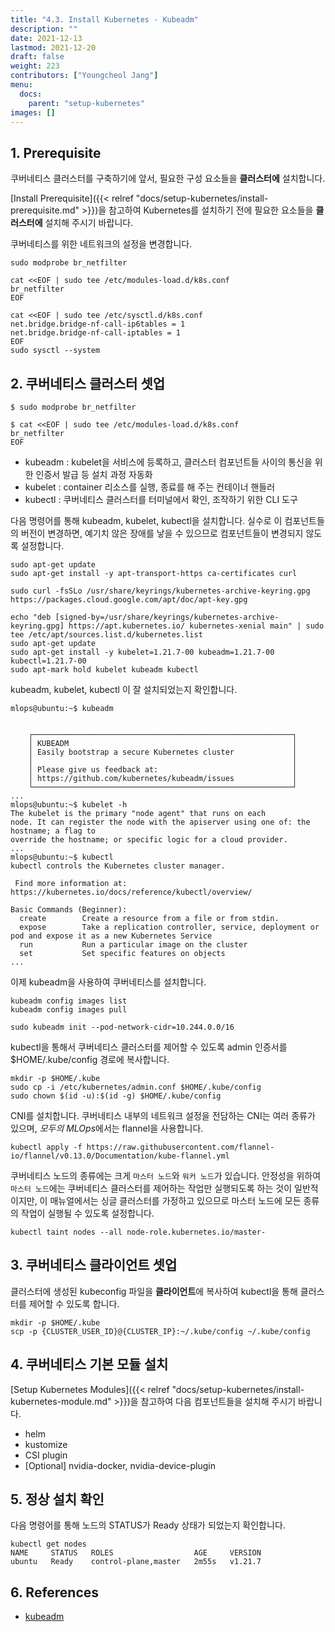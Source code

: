 ```yaml
---
title: "4.3. Install Kubernetes - Kubeadm"
description: ""
date: 2021-12-13
lastmod: 2021-12-20
draft: false
weight: 223
contributors: ["Youngcheol Jang"]
menu:
  docs:
    parent: "setup-kubernetes"
images: []
---
```


## 1. Prerequisite

쿠버네티스 클러스터를 구축하기에 앞서, 필요한 구성 요소들을 **클러스터에** 설치합니다.

[Install Prerequisite]({{< relref "docs/setup-kubernetes/install-prerequisite.md" >}})을 참고하여 Kubernetes를 설치하기 전에 필요한 요소들을 **클러스터에** 설치해 주시기 바랍니다.

쿠버네티스를 위한 네트워크의 설정을 변경합니다.

```text
sudo modprobe br_netfilter

cat <<EOF | sudo tee /etc/modules-load.d/k8s.conf
br_netfilter
EOF

cat <<EOF | sudo tee /etc/sysctl.d/k8s.conf
net.bridge.bridge-nf-call-ip6tables = 1
net.bridge.bridge-nf-call-iptables = 1
EOF
sudo sysctl --system
```

## 2. 쿠버네티스 클러스터 셋업

```text
$ sudo modprobe br_netfilter

$ cat <<EOF | sudo tee /etc/modules-load.d/k8s.conf
br_netfilter
EOF
```

- kubeadm : kubelet을 서비스에 등록하고, 클러스터 컴포넌트들 사이의 통신을 위한 인증서 발급 등 설치 과정 자동화
- kubelet : container 리소스를 실행, 종료를 해 주는 컨테이너 핸들러
- kubectl : 쿠버네티스 클러스터를 터미널에서 확인, 조작하기 위한 CLI 도구

다음 명령어를 통해 kubeadm, kubelet, kubectl을 설치합니다.
실수로 이 컴포넌트들의 버전이 변경하면, 예기치 않은 장애를 낳을 수 있으므로 컴포넌트들이 변경되지 않도록 설정합니다.

```text
sudo apt-get update
sudo apt-get install -y apt-transport-https ca-certificates curl

sudo curl -fsSLo /usr/share/keyrings/kubernetes-archive-keyring.gpg https://packages.cloud.google.com/apt/doc/apt-key.gpg

echo "deb [signed-by=/usr/share/keyrings/kubernetes-archive-keyring.gpg] https://apt.kubernetes.io/ kubernetes-xenial main" | sudo tee /etc/apt/sources.list.d/kubernetes.list
sudo apt-get update
sudo apt-get install -y kubelet=1.21.7-00 kubeadm=1.21.7-00 kubectl=1.21.7-00
sudo apt-mark hold kubelet kubeadm kubectl
```

kubeadm, kubelet, kubectl 이 잘 설치되었는지 확인합니다.

```text
mlops@ubuntu:~$ kubeadm


    ┌──────────────────────────────────────────────────────────┐
    │ KUBEADM                                                  │
    │ Easily bootstrap a secure Kubernetes cluster             │
    │                                                          │
    │ Please give us feedback at:                              │
    │ https://github.com/kubernetes/kubeadm/issues             │
    └──────────────────────────────────────────────────────────┘
...
mlops@ubuntu:~$ kubelet -h
The kubelet is the primary "node agent" that runs on each
node. It can register the node with the apiserver using one of: the hostname; a flag to
override the hostname; or specific logic for a cloud provider.
...
mlops@ubuntu:~$ kubectl
kubectl controls the Kubernetes cluster manager.

 Find more information at: https://kubernetes.io/docs/reference/kubectl/overview/

Basic Commands (Beginner):
  create        Create a resource from a file or from stdin.
  expose        Take a replication controller, service, deployment or pod and expose it as a new Kubernetes Service
  run           Run a particular image on the cluster
  set           Set specific features on objects
...
```

이제 kubeadm을 사용하여 쿠버네티스를 설치합니다.

```text
kubeadm config images list
kubeadm config images pull

sudo kubeadm init --pod-network-cidr=10.244.0.0/16
```

kubectl을 통해서 쿠버네티스 클러스터를 제어할 수 있도록 admin 인증서를 $HOME/.kube/config 경로에 복사합니다.

```text
mkdir -p $HOME/.kube
sudo cp -i /etc/kubernetes/admin.conf $HOME/.kube/config
sudo chown $(id -u):$(id -g) $HOME/.kube/config
```

CNI를 설치합니다.
쿠버네티스 내부의 네트워크 설정을 전담하는 CNI는 여러 종류가 있으며, *모두의 MLOps*에서는 flannel을 사용합니다.

```text
kubectl apply -f https://raw.githubusercontent.com/flannel-io/flannel/v0.13.0/Documentation/kube-flannel.yml
```

쿠버네티스 노드의 종류에는 크게 `마스터 노드`와 `워커 노드`가 있습니다.
안정성을 위하여 `마스터 노드`에는 쿠버네티스 클러스터를 제어하는 작업만 실행되도록 하는 것이 일반적이지만,
이 매뉴얼에서는 싱글 클러스터를 가정하고 있으므로 마스터 노드에 모든 종류의 작업이 실행될 수 있도록 설정합니다.

```text
kubectl taint nodes --all node-role.kubernetes.io/master-
```

## 3. 쿠버네티스 클라이언트 셋업

클러스터에 생성된 kubeconfig 파일을 **클라이언트**에 복사하여 kubectl을 통해 클러스터를 제어할 수 있도록 합니다.

```text
mkdir -p $HOME/.kube
scp -p {CLUSTER_USER_ID}@{CLUSTER_IP}:~/.kube/config ~/.kube/config
```

## 4. 쿠버네티스 기본 모듈 설치

[Setup Kubernetes Modules]({{< relref "docs/setup-kubernetes/install-kubernetes-module.md" >}})을 참고하여 다음 컴포넌트들을 설치해 주시기 바랍니다.

- helm
- kustomize
- CSI plugin
- [Optional] nvidia-docker, nvidia-device-plugin

## 5. 정상 설치 확인

다음 명령어를 통해 노드의 STATUS가 Ready 상태가 되었는지 확인합니다.

```text
kubectl get nodes
NAME     STATUS   ROLES                  AGE     VERSION
ubuntu   Ready    control-plane,master   2m55s   v1.21.7
```

## 6. References

- [kubeadm](https://kubernetes.io/docs/setup/production-environment/tools/kubeadm/install-kubeadm)
